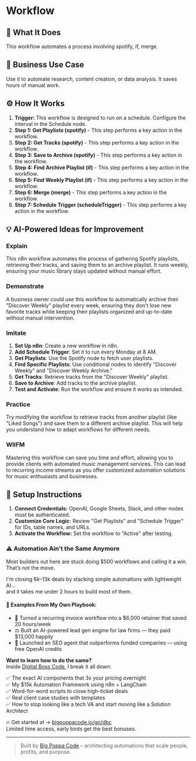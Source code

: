 # Workflow

## 🚀 What It Does
This workflow automates a process involving spotify, if, merge.

## 💼 Business Use Case
Use it to automate research, content creation, or data analysis. It saves hours of manual work.

## ⚙️ How It Works
1.  **Trigger:** This workflow is designed to run on a schedule. Configure the interval in the Schedule node.
2. **Step 1: Get Playlists (spotify)** - This step performs a key action in the workflow.
3. **Step 2: Get Tracks (spotify)** - This step performs a key action in the workflow.
4. **Step 3: Save to Archive (spotify)** - This step performs a key action in the workflow.
5. **Step 4: Find Archive Playlist (if)** - This step performs a key action in the workflow.
6. **Step 5: Find Weekly Playlist (if)** - This step performs a key action in the workflow.
7. **Step 6: Merge (merge)** - This step performs a key action in the workflow.
8. **Step 7: Schedule Trigger (scheduleTrigger)** - This step performs a key action in the workflow.

## 💡 AI-Powered Ideas for Improvement
### Explain
This n8n workflow automates the process of gathering Spotify playlists, retrieving their tracks, and saving them to an archive playlist. It runs weekly, ensuring your music library stays updated without manual effort.

### Demonstrate
A business owner could use this workflow to automatically archive their "Discover Weekly" playlist every week, ensuring they don't lose new favorite tracks while keeping their playlists organized and up-to-date without manual intervention.

### Imitate
1. **Set Up n8n**: Create a new workflow in n8n.
2. **Add Schedule Trigger**: Set it to run every Monday at 8 AM.
3. **Get Playlists**: Use the Spotify node to fetch user playlists.
4. **Find Specific Playlists**: Use conditional nodes to identify "Discover Weekly" and "Discover Weekly Archive."
5. **Get Tracks**: Retrieve tracks from the "Discover Weekly" playlist.
6. **Save to Archive**: Add tracks to the archive playlist.
7. **Test and Activate**: Run the workflow and ensure it works as intended.

### Practice
Try modifying the workflow to retrieve tracks from another playlist (like "Liked Songs") and save them to a different archive playlist. This will help you understand how to adapt workflows for different needs.

### WIIFM
Mastering this workflow can save you time and effort, allowing you to provide clients with automated music management services. This can lead to recurring income streams as you offer customized automation solutions for music enthusiasts and businesses.

## 🔧 Setup Instructions
1. **Connect Credentials:** OpenAI, Google Sheets, Slack, and other nodes must be authenticated.
2. **Customize Core Logic:** Review "Get Playlists" and "Schedule Trigger" for IDs, table names, and URLs.
3. **Activate the Workflow:** Set the workflow to "Active" after testing.

### ⚠️ Automation Ain’t the Same Anymore

Most builders out here are stuck doing $500 workflows and calling it a win.  
That’s not the move.  

I'm closing $6k–$13k deals by stacking simple automations with lightweight AI...  
and it takes me under 2 hours to build most of them.

#### 🧠 Examples From My Own Playbook:
- 🔁 Turned a recurring invoice workflow into a $6,000 retainer that saved 20 hours/week  
- ⚖️ Built an AI-powered lead gen engine for law firms — they paid $13,000 happily  
- 🚀 Launched an SEO agent that outperforms funded companies — using free OpenAI credits  

**Want to learn how to do the same?**  
Inside [Digital Boss Code](https://bigpoppacode.io/go/dbc), I break it all down:

✅ The exact AI components that 3x your pricing overnight  
✅ My $15k Automation Framework using n8n + LangChain  
✅ Word-for-word scripts to close high-ticket deals  
✅ Real client case studies with templates  
✅ How to stop looking like a tech VA and start moving like a Solution Architect  

🔥 Get started at → [bigpoppacode.io/go/dbc](https://bigpoppacode.io/go/dbc)  
Limited time access, early birds get the best bonuses.

---
> Built by [Big Poppa Code](https://bigpoppacode.io) – architecting automations that scale people, profits, and purpose.
